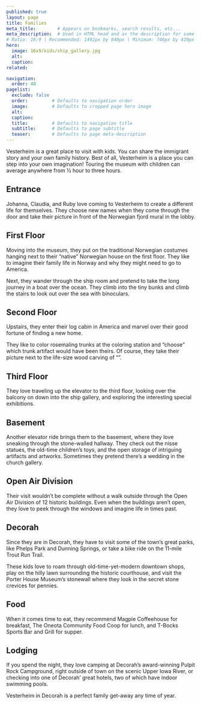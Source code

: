 ```yaml
---
published: true
layout: page
title: Families
meta_title:        # Appears on bookmarks, search results, etc...
meta_description:  # Used in HTML head and as the description for some search engines
# Ratio: 16:9 | Recommended: 1492px by 840px | Minimum: 746px by 420px
hero:
  image: 16x9/kids/ship_gallery.jpg
  alt:
  caption:
related:

navigation:
  order: 40
pagelist:
  exclude: false
  order:         # Defaults to navigation order  
  image:         # Defaults to cropped page hero image
  alt:
  caption:
  title:         # Defaults to navigation title
  subtitle:      # Defaults to page subtitle
  teaser:        # Defaults to page meta-description  
---
```

Vesterheim is a great place to visit with kids. You can share the immigrant story and your own family history. Best of all, Vesterheim is a place you can step into your own imagination! Touring the museum with children can average anywhere from ½ hour to three hours.

Entrance
-----------------
Johanna, Claudia, and Ruby love coming to Vesterheim to create a different life for themselves. They choose new names when they come through the door and take their picture in front of the Norwegian fjord mural in the lobby.

First Floor
-----------------
Moving into the museum, they put on the traditional Norwegian costumes hanging next to their “native” Norwegian house on the first floor. They like to imagine their family life in Norway and why they might need to go to America. 

Next, they wander through the ship room and pretend to take the long journey in a boat over the ocean. They climb into the tiny bunks and climb the stairs to look out over the sea with binoculars.

Second Floor
-----------------
Upstairs, they enter their log cabin in America and marvel over their good fortune of finding a new home. 

They like to color rosemaling trunks at the coloring station and “choose” which trunk artifact would have been theirs. Of course, they take their picture next to the life-size wood carving of “”.

Third Floor
-----------------
They love traveling up the elevator to the third floor, looking over the balcony on down into the ship gallery, and exploring the interesting special exhibitions.

Basement
-----------------
Another elevator ride brings them to the basement, where they love sneaking through the stone-walled hallway. They check out the nisse statues, the old-time children’s toys, and the open storage of intriguing artifacts and artworks. Sometimes they pretend there’s a wedding in the church gallery.

Open Air Division
-----------------
Their visit wouldn’t be complete without a walk outside through the Open Air Division of 12 historic buildings. Even when the buildings aren’t open, they love to peek through the windows and imagine life in times past.

Decorah
-----------------
Since they are in Decorah, they have to visit some of the town’s great parks, like Phelps Park and Dunning Springs, or take a bike ride on the 11-mile Trout Run Trail. 

These kids love to roam through old-time-yet-modern downtown shops, play on the hilly lawn surrounding the historic courthouse, and visit the Porter House Museum’s stonewall where they look in the secret stone crevices for pennies. 

Food
-----------------
When it comes time to eat, they recommend Magpie Coffeehouse for breakfast, The Oneota Community Food Coop for lunch, and T-Bocks Sports Bar and Grill for supper. 

Lodging
-----------------
If you spend the night, they love camping at Decorah’s award-winning Pulpit Rock Campground, right outside of town on the scenic Upper Iowa River, or checking into one of Decorah’ great hotels, two of which have indoor swimming pools.

Vesterheim in Decorah is a perfect family get-away any time of year.